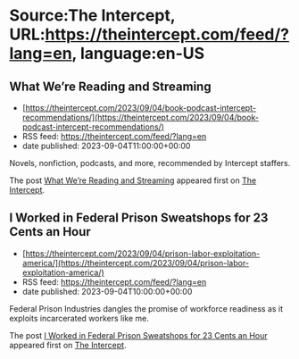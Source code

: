 # Source:The Intercept, URL:https://theintercept.com/feed/?lang=en, language:en-US

## What We’re Reading and Streaming
 - [https://theintercept.com/2023/09/04/book-podcast-intercept-recommendations/](https://theintercept.com/2023/09/04/book-podcast-intercept-recommendations/)
 - RSS feed: https://theintercept.com/feed/?lang=en
 - date published: 2023-09-04T11:00:00+00:00

<p>Novels, nonfiction, podcasts, and more, recommended by Intercept staffers.</p>
<p>The post <a href="https://theintercept.com/2023/09/04/book-podcast-intercept-recommendations/" rel="nofollow">What We’re Reading and Streaming</a> appeared first on <a href="https://theintercept.com" rel="nofollow">The Intercept</a>.</p>

## I Worked in Federal Prison Sweatshops for 23 Cents an Hour
 - [https://theintercept.com/2023/09/04/prison-labor-exploitation-america/](https://theintercept.com/2023/09/04/prison-labor-exploitation-america/)
 - RSS feed: https://theintercept.com/feed/?lang=en
 - date published: 2023-09-04T10:00:00+00:00

<p>Federal Prison Industries dangles the promise of workforce readiness as it exploits incarcerated workers like me.</p>
<p>The post <a href="https://theintercept.com/2023/09/04/prison-labor-exploitation-america/" rel="nofollow">I Worked in Federal Prison Sweatshops for 23 Cents an Hour</a> appeared first on <a href="https://theintercept.com" rel="nofollow">The Intercept</a>.</p>

